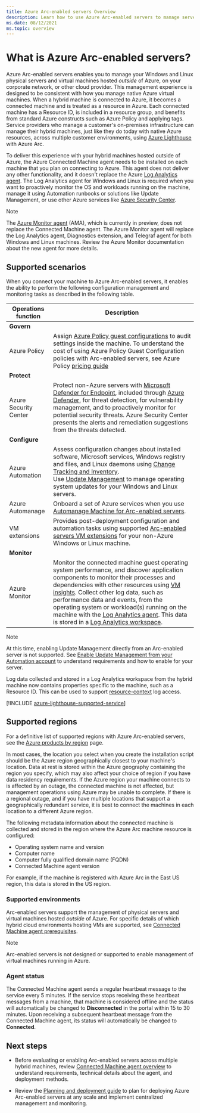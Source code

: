 ```yaml
---
title: Azure Arc-enabled servers Overview
description: Learn how to use Azure Arc-enabled servers to manage servers hosted outside of Azure like an Azure resource.
ms.date: 08/12/2021
ms.topic: overview
---
```


# What is Azure Arc-enabled servers?

Azure Arc-enabled servers enables you to manage your Windows and Linux physical servers and virtual machines hosted *outside* of Azure, on your corporate network, or other cloud provider. This management experience is designed to be consistent with how you manage native Azure virtual machines. When a hybrid machine is connected to Azure, it becomes a connected machine and is treated as a resource in Azure. Each connected machine has a Resource ID, is included in a resource group, and benefits from standard Azure constructs such as Azure Policy and applying tags. Service providers who manage a customer's on-premises infrastructure can manage their hybrid machines, just like they do today with native Azure resources, across multiple customer environments, using [Azure Lighthouse](../../lighthouse/how-to/manage-hybrid-infrastructure-arc.md) with Azure Arc.

To deliver this experience with your hybrid machines hosted outside of Azure, the Azure Connected Machine agent needs to be installed on each machine that you plan on connecting to Azure. This agent does not deliver any other functionality, and it doesn't replace the Azure [Log Analytics agent](../../azure-monitor/agents/log-analytics-agent.md). The Log Analytics agent for Windows and Linux is required when you want to proactively monitor the OS and workloads running on the machine, manage it using Automation runbooks or solutions like Update Management, or use other Azure services like [Azure Security Center](../../security-center/security-center-introduction.md).

>[!NOTE]
> The [Azure Monitor agent](../../azure-monitor/agents/azure-monitor-agent-overview.md) (AMA), which is currently in preview, does not replace the Connected Machine agent. The Azure Monitor agent will replace the Log Analytics agent, Diagnostics extension, and Telegraf agent for both Windows and Linux machines. Review the Azure Monitor documentation about the new agent for more details.

## Supported scenarios

When you connect your machine to Azure Arc-enabled servers, it enables the ability to perform the following configuration management and monitoring tasks as described in the following table.

|Operations function |Description | 
|--------------------|------------|
|**Govern** ||
| Azure Policy |Assign [Azure Policy guest configurations](../../governance/policy/concepts/guest-configuration.md) to audit settings inside the machine. To understand the cost of using Azure Policy Guest Configuration policies with Arc-enabled servers, see Azure Policy [pricing guide](https://azure.microsoft.com/pricing/details/azure-policy/)|
|**Protect** ||
| Azure Security Center | Protect non-Azure servers with [Microsoft Defender for Endpoint](/microsoft-365/security/endpoint-defender), included through [Azure Defender](../../security-center/defender-for-servers-introduction.md), for threat detection, for vulnerability management, and to proactively monitor for potential security threats. Azure Security Center presents the alerts and remediation suggestions from the threats detected. |
|**Configure** ||
| Azure Automation |Assess configuration changes about installed software, Microsoft services, Windows registry and files, and Linux daemons using [Change Tracking and Inventory](../../automation/change-tracking/overview.md).<br> Use [Update Management](../../automation/update-management/overview.md) to manage operating system updates for your Windows and Linux servers. |
| Azure Automanage | Onboard a set of Azure services when you use [Automanage Machine for Arc-enabled servers](../../automanage/automanage-arc.md). |
| VM extensions | Provides post-deployment configuration and automation tasks using supported [Arc-enabled servers VM extensions](manage-vm-extensions.md) for your non-Azure Windows or Linux machine. |
|**Monitor**|
| Azure Monitor | Monitor the connected machine guest operating system performance, and discover application components to monitor their processes and dependencies with other resources using [VM insights](../../azure-monitor/vm/vminsights-overview.md). Collect other log data, such as performance data and events, from the operating system or workload(s) running on the machine with the [Log Analytics agent](../../azure-monitor/agents/agents-overview.md#log-analytics-agent). This data is stored in a [Log Analytics workspace](../../azure-monitor/logs/design-logs-deployment.md). |

> [!NOTE]
> At this time, enabling Update Management directly from an Arc-enabled server is not supported. See [Enable Update Management from your Automation account](../../automation/update-management/enable-from-automation-account.md) to understand requirements and how to enable for your server.

Log data collected and stored in a Log Analytics workspace from the hybrid machine now contains properties specific to the machine, such as a Resource ID. This can be used to support [resource-context](../../azure-monitor/logs/design-logs-deployment.md#access-mode) log access.

[!INCLUDE [azure-lighthouse-supported-service](../../../includes/azure-lighthouse-supported-service.md)]

## Supported regions

For a definitive list of supported regions with Azure Arc-enabled servers, see the [Azure products by region](https://azure.microsoft.com/global-infrastructure/services/?products=azure-arc) page.

In most cases, the location you select when you create the installation script should be the Azure region geographically closest to your machine's location. Data at rest is stored within the Azure geography containing the region you specify, which may also affect your choice of region if you have data residency requirements. If the Azure region your machine connects to is affected by an outage, the connected machine is not affected, but management operations using Azure may be unable to complete. If there is a regional outage, and if you have multiple locations that support a geographically redundant service, it is best to connect the machines in each location to a different Azure region.

The following metadata information about the connected machine is collected and stored in the region where the Azure Arc machine resource is configured:

- Operating system name and version
- Computer name
- Computer fully qualified domain name (FQDN)
- Connected Machine agent version

For example, if the machine is registered with Azure Arc in the East US region, this data is stored in the US region.

### Supported environments

Arc-enabled servers support the management of physical servers and virtual machines hosted *outside* of Azure. For specific details of which hybrid cloud environments hosting VMs are supported, see [Connected Machine agent prerequisites](agent-overview.md#supported-environments).

> [!NOTE]
> Arc-enabled servers is not designed or supported to enable management of virtual machines running in Azure.

### Agent status

The Connected Machine agent sends a regular heartbeat message to the service every 5 minutes. If the service stops receiving these heartbeat messages from a machine, that machine is considered offline and the status will automatically be changed to **Disconnected** in the portal within 15 to 30 minutes. Upon receiving a subsequent heartbeat message from the Connected Machine agent, its status will automatically be changed to **Connected**.

## Next steps

* Before evaluating or enabling Arc-enabled servers across multiple hybrid machines, review [Connected Machine agent overview](agent-overview.md) to understand requirements, technical details about the agent, and deployment methods.

* Review the [Planning and deployment guide](plan-at-scale-deployment.md) to plan for deploying Azure Arc-enabled servers at any scale and implement centralized management and monitoring.
